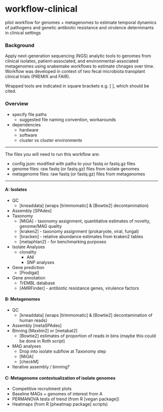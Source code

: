 # workflow-clinical
pilot workflow for genomes + metagenomes to estimate temporal dynamics of pathogens and genetic antibiotic resistance and virulence determinants in clinical settings

### Background
Apply next-generation sequencing (NGS) analytic tools to genomes from clinical isolates, patient-associated, and environmental-associated metagenomes using snakemake workflows to estimate chnages over time.  Workflow was developed in context of two fecal microbiota transplant clinical trials (PREMIX and FAIR).

Wrapped tools are indicated in square brackets e.g. [ ], which should be cited.

### Overview
- specify file paths
  - suggested file naming convention, workarounds
- dependencies 
  - hardware
  - software
  - cluster vs cluster environments

---
The files you will need to run this workflow are:
- config.json: modified with paths to your fastq or fastq.gz files
- genome files: raw fastq (or fastq.gz) files from isolate genomes
- metagenome files: raw fastq (or fastq.gz) files from metagenomes

---

#### A: Isolates 
- QC
  - [kneaddata] (wraps [trimmomatic] & [Bowtie2] decontamination)
- Assembly [SPAdes]
- Taxonomy
  - [MiGA] - taxonomy assignment, quantitative estimates of novelty, genome/MAG quality
  - [kraken2] - taxonomy assignment (prokaryote, viral, fungal)
  - [bracken] - relative abundance estimates from kraken2 tables
  - [metaphlan2] - for benchmarking purposes
- Isolate Analyses
  - clonality
    - ANI
    - SNP analyses
- Gene prediction
  - [Prodigal]
- Gene annotation
  - TrEMBL database
  - [AMRFinder] - antibiotic resistance genes, virulence factors

#### B: Metagenomes
- QC
  - [kneaddata] (wraps [trimmomatic] & [Bowtie2] decontamination of human reads)
- Assembly [metaSPAdes]
- Binning [Maxbin2] or [metabat2]
  - [Bowtie2] estimates of proportion of reads in bins (maybe this could be done in Roth script)
- MAG analyses
  - Drop into isolate subflow at Taxonomy step
  - [MiGA]
  - [checkM]
- Iterative assembly / binning?

#### C: Metagenome contextualization of isolate genomes
- Competitive recruitment plots
- Baseline MAGs + genomes of interest from A
- PERMANOVA tests of trend (from R [vegan package])
- Heatmaps (from R [pheatmap package] scripts)
